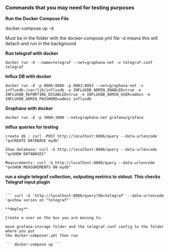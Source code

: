### Commands that you may need for testing purposes

**Run the Docker Compose File**

docker-compose up -d 

Must be in the folder with the docker-compose.yml file -d means this will detach and run in the background

**Run telegraf with docker**

``` docker run -d --name=telegraf --net=graphana-net -v telegraf.conf telegraf ```

**Influx DB with docker**

``` docker run -d -p 8086:8086 -p 8083:8083 --net=graphana-net -v influxdb:/var/lib/influxdb -e INFLUXDB_ADMIN_ENABLED=true -e INFLUXDB_REPORTING_DISABLED=true -e INFLUXDB_ADMIN_USER=admin -e INFLUXDB_ADMIN_PASSWORD=admin influxdb ```

**Graphana with docker**

``` docker run -d -p 3000:3000 --net=graphana-net grafana/grafana ```

**influx queries for testing**

``` create db : curl -POST http://localhost:8086/query --data-urlencode "q=CREATE DATABASE mydb" ```

``` Show database: curl -G http://localhost:8086/query --data-urlencode "q=SHOW DATABASES" ```

``` Measurements: curl -G http://localhost:8086/query --data-urlencode "q=SHOW MEASUREMENTS ON mydb" ```

**run a single telegraf collection, outputing metrics to stdout. This checks Telegraf input plugin**
 
``` telegraf --config telegraf.conf –test

``` curl -G 'http://localhost:8086/query?db=telegraf' --data-urlencode 'q=show series on "telegraf"' ```

**deploy**

Create a user on the box you are moving to.

move grafana-storage folder and the telegraf.conf config to the folder where you put 
the docker-composer.yml then run 

``` docker-compose up ```
 

